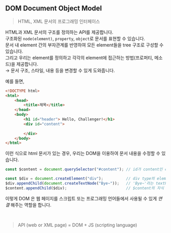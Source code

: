 ## DOM Document Object Model

> HTML, XML 문서의 프로그래밍 인터페이스

HTML과 XML 문서의 구조를 정의하는 API를 제공합니다.  
구조화된 `node(element)`, `property`, `object`로 문서를 표현할 수 있습니다.    
문서 내 element 간의 부자관계를 반영하여 모든 element들을 tree 구조로 구성할 수 있습니다.   
그리고 우리는 element를 정의하고 각각의 element에 접근하는 방법(프로퍼티, 메소드)을 제공합니다.  
→ 문서 구조, 스타일, 내용 등을 변경할 수 있게 도와줍니다.

예를 들면,

``` html
<!DOCTYPE html>
<html>
    <head>
        <title>제목</title>
    </head>
    <body>
        <h1 id="header"> Hello, Challenger!</h1>
        <div id="content">
        
        </div>
    </body>
</html>
```
이런 식으로 html 문서가 있는 경우, 우리는 DOM을 이용하여 문서 내용을 수정할 수 있습니다.
``` javascript
const $content = document.querySelector("#content"); // id가 content인 element를 선택합니다. (element 접근)

const $div = document.createElement("div");          // div type의 element 정의
$div.appendChild(document.createTextNode("Bye~"));   // 'Bye~'라는 textNode를 생성(element 접근)하여 $div의 자식 element로 설정
$content.appendChild($div);                          // $content의 자식 element로 $div 추가
```


이렇게 DOM 은 웹 페이지를 스크립트 또는 프로그래밍 언어들에서 사용될 수 있게 _연결_ 해주는 역할을 합니다.


<br/>

> API (web or XML page) = DOM + JS (scripting language)  
 
